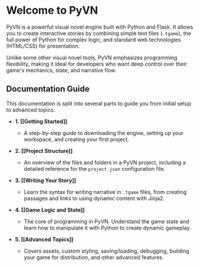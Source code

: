 # Welcome to PyVN

PyVN is a powerful visual novel engine built with Python and Flask. It allows you to create interactive stories by combining simple text files (`.tgame`), the full power of Python for complex logic, and standard web technologies (HTML/CSS) for presentation.

Unlike some other visual novel tools, PyVN emphasizes programming flexibility, making it ideal for developers who want deep control over their game's mechanics, state, and narrative flow.

## Documentation Guide

This documentation is split into several parts to guide you from initial setup to advanced topics.

- **1. [[Getting Started]]**
    
    - A step-by-step guide to downloading the engine, setting up your workspace, and creating your first project.
        
- **2. [[Project Structure]]**
    
    - An overview of the files and folders in a PyVN project, including a detailed reference for the `project.json` configuration file.
        
- **3. [[Writing Your Story]]**
    
    - Learn the syntax for writing narrative in `.tgame` files, from creating passages and links to using dynamic content with Jinja2.
        
- **4. [[Game Logic and State]]**
    
    - The core of programming in PyVN. Understand the game state and learn how to manipulate it with Python to create dynamic gameplay.
        
- **5. [[Advanced Topics]]**
    
    - Covers assets, custom styling, saving/loading, debugging, building your game for distribution, and other advanced features.